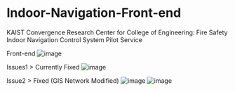 # Indoor-Navigation-Front-end
KAIST Convergence Research Center for College of Engineering: Fire Safety Indoor Navigation Control System Pilot Service

Front-end
![image](https://github.com/UniverseMaker/Indoor-Navigation-Front-end/assets/14816515/1830567a-01d4-44b1-8424-a994ed83825f)

Issues1 > Currently Fixed
![image](https://github.com/UniverseMaker/Indoor-Navigation-Front-end/assets/14816515/d422510d-a067-4b14-9b07-15696899026e)

Issue2 > Fixed (GIS Network Modified)
![image](https://github.com/UniverseMaker/Indoor-Navigation-Front-end/assets/14816515/f206df93-d7d2-440a-8197-8d2b876dd1ce)
![image](https://github.com/UniverseMaker/Indoor-Navigation-Front-end/assets/14816515/9dcef5e3-94da-4112-8d6c-32d30340df29)

